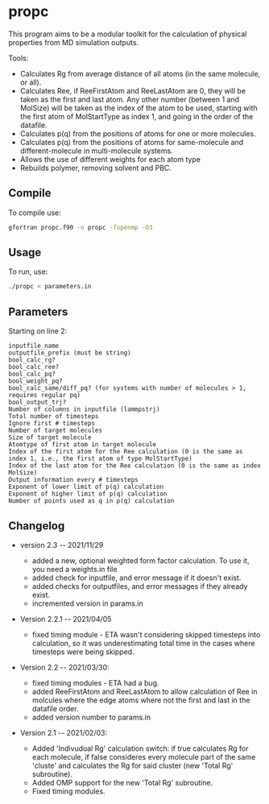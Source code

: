 # propc

This program aims to be a modular toolkit for the calculation of physical properties from MD simulation outputs.

Tools:
- Calculates Rg from average distance of all atoms (in the same molecule, or all).
- Calculates Ree, if ReeFirstAtom and ReeLastAtom are 0, they will be taken as the first and last atom. Any other number (between 1 and MolSize) will be taken as the index of the atom to be used, starting with the first atom of MolStartType as index 1, and going in the order of the datafile.
- Calculates p(q) from the positions of atoms for one or more molecules.
- Calculates p(q) from the positions of atoms for same-molecule and different-molecule in multi-molecule systems.
- Allows the use of different weights for each atom type
- Rebuilds polymer, removing solvent and PBC.

## Compile

To compile use:

```bash
gfortran propc.f90 -o propc -fopenmp -O3
```

## Usage

To run, use:
```bash
./propc < parameters.in
```

## Parameters

Starting on line 2:

```
inputfile_name  
outputfile_prefix (must be string)  
bool_calc_rg?  
bool_calc_ree?  
bool_calc_pq?  
bool_weight_pq?
bool_calc_same/diff_pq? (for systems with number of molecules > 1, requires regular pq)  
bool_output_trj?  
Number of columns in inputfile (lammpstrj)  
Total number of timesteps  
Ignore first # timesteps  
Number of target molecules  
Size of target molecule  
Atomtype of first atom in target molecule  
Index of the first atom for the Ree calculation (0 is the same as index 1, i.e., the first atom of type MolStartType)
Index of the last atom for the Ree calculation (0 is the same as index MolSize)
Output information every # timesteps  
Exponent of lower limit of p(q) calculation  
Exponent of higher limit of p(q) calculation  
Number of points used as q in p(q) calculation  
```

## Changelog

* version 2.3 -- 2021/11/29
  * added a new, optional weighted form factor calculation. To use it, you need a weights.in file
  * added check for inputfile, and error message if it doesn't exist.
  * added checks for outputfiles, and error messages if they already exist.
  * incremented version in params.in

* Version 2.2.1 -- 2021/04/05
  * fixed timing module - ETA wasn't considering skipped timesteps into calculation, so it was underestimating total time in the cases where timesteps were being skipped.

* Version 2.2 -- 2021/03/30:
  * fixed timing modules - ETA had a bug.
  * added ReeFirstAtom and ReeLastAtom to allow calculation of Ree in molcules where the edge atoms where not the first and last in the datafile order.
  * added version number to params.in

* Version 2.1 -- 2021/02/03:
  * Added 'Indivudual Rg' calculation switch: if true calculates Rg for each molecule, if false consideres every molecule part of the same 'cluste' and calculates the Rg for said cluster (new 'Total Rg' subroutine).
  * Added OMP support for the new 'Total Rg' subroutine.
  * Fixed timing modules.
